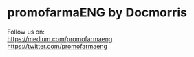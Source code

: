 # promofarmaENG by Docmorris

Follow us on:  
https://medium.com/promofarmaeng  
https://twitter.com/promofarmaeng
